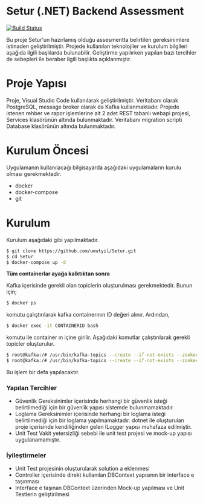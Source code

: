 # Setur (.NET) Backend Assessment

[![Build Status](https://travis-ci.org/joemccann/dillinger.svg?branch=master)](https://travis-ci.org/joemccann/dillinger)

Bu proje Setur'un hazırlamış olduğu assesmentta belirtilen gereksinimlere istinaden geliştirilmiştir.
Projede kullanılan teknolojiler ve kurulum bilgileri aşağıda ilgili başlılarda bulunabilir. Geliştirme yapılırken yapılan bazı tercihler de sebepleri ile beraber ilgili başlıkta açıklanmıştır.

# Proje Yapısı

Proje, Visual Studio Code kullanılarak geliştirilmiştir. Veritabanı olarak PostgreSQL, message broker olarak da Kafka kullanmaktadır. 
Projede istenen rehber ve rapor işlemlerine ait 2 adet REST tabanlı webapi projesi, Services klasörünün altında bulunmaktadır.
Veritabanı migration scripti Database klasörünün altında bulunmaktadır.

# Kurulum Öncesi

Uygulamanın kullanılacağı bilgisayarda aşağıdaki uygulamaların kurulu olması gerekmektedir.

  - docker
  - docker-compose
  - git

# Kurulum

Kurulum aşağıdaki gibi yapılmaktadır.

```sh
$ git clone https://github.com/umutyil/Setur.git
$ cd Setur
$ docker-compose up -d
```
**Tüm containerlar ayağa kalktıktan sonra**

Kafka içerisinde gerekli olan topiclerin oluşturulması gerekmektedir. Bunun için;
```sh
$ docker ps
```
komutu çalıştırılarak kafka containerının ID değeri alınır. Ardından,
```sh
$ docker exec -it CONTAINERID bash 
```
komutu ile container ın içine girilir. Aşağıdaki komutlar çalıştırılarak gerekli topicler oluşturulur.
```sh
$ root@kafka:/# /usr/bin/kafka-topics --create --if-not-exists --zookeeper zookeeper:2181 --partitions 1 --replication-factor 1 --topic raporrequests
$ root@kafka:/# /usr/bin/kafka-topics --create --if-not-exists --zookeeper zookeeper:2181 --partitions 1 --replication-factor 1 --topic tamamlandi
```
Bu işlem bir defa yapılacaktır.

### Yapılan Tercihler

- Güvenlik
Gereksinimler içerisinde herhangi bir güvenlik isteği belirtilmediği için bir güvenlik yapısı sistemde bulunmamaktadır.
- Loglama
Gereksinimler içerisinde herhangi bir loglama isteği belirtilmediği için bir loglama yapılmamaktadır. dotnet ile oluşturulan proje içerisinde kendiliğinden gelen ILogger yapısı muhafaza edilmiştir.
- Unit Test
Vakit yetersizliği sebebi ile unit test projesi ve mock-up yapısı uygulanamamıştır.

### İyileştirmeler
- Unit Test projesinin oluşturularak solution a eklenmesi
- Controller içerisinde direkt kullanılan DBContext yapısının bir interface e taşınması
- Interface e taşınan DBContext üzerinden Mock-up yapılması ve Unit Testlerin geliştirilmesi

